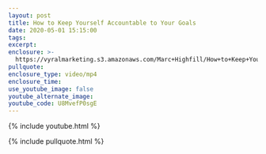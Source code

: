 ```yaml
---
layout: post
title: How to Keep Yourself Accountable to Your Goals
date: 2020-05-01 15:15:00
tags:
excerpt:
enclosure: >-
  https://vyralmarketing.s3.amazonaws.com/Marc+Highfill/How+to+Keep+Yourself+Accountable+to+Your+Goals.mp4
pullquote:
enclosure_type: video/mp4
enclosure_time:
use_youtube_image: false
youtube_alternate_image:
youtube_code: U8MvefP0sgE
---
```


{% include youtube.html %}

{% include pullquote.html %}

&nbsp;
